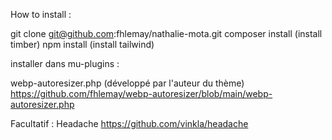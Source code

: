 How to install :

git clone git@github.com:fhlemay/nathalie-mota.git
composer install (install timber)
npm install (install tailwind)

installer dans mu-plugins :

webp-autoresizer.php (développé par l'auteur du thème)
https://github.com/fhlemay/webp-autoresizer/blob/main/webp-autoresizer.php

Facultatif : Headache
https://github.com/vinkla/headache

